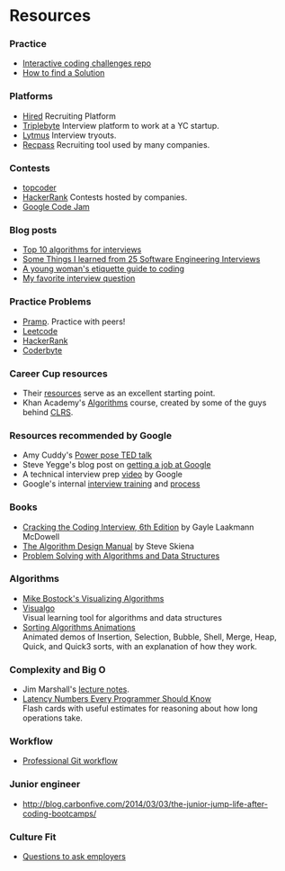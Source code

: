 # Resources

### Practice

- [Interactive coding challenges repo](https://github.com/donnemartin/interactive-coding-challenges#arrays-and-strings)
- [How to find a Solution](https://www.topcoder.com/community/data-science/data-science-tutorials/how-to-find-a-solution/)

### Platforms

- [Hired](https://hired.com/) 
  Recruiting Platform
- [Triplebyte](https://triplebyte.com/) 
  Interview platform to work at a YC startup.
- [Lytmus](https://www.lytmus.io/757#current-showcase) 
  Interview tryouts.
- [Recpass](https://recpass.com/discover) 
  Recruiting tool used by many companies.

### Contests

- [topcoder](https://www.topcoder.com/)
- [HackerRank](https://www.hackerrank.com/) 
  Contests hosted by companies.
- [Google Code Jam](https://code.google.com/codejam) 

### Blog posts

- [Top 10 algorithms for interviews](http://www.programcreek.com/2012/11/top-10-algorithms-for-coding-interview/)
- [Some Things I learned from 25 Software Engineering Interviews](http://hiimmelissa.me/?p=21)
- [A young woman's etiquette guide to coding](http://www.thecodingspace.com/blog/a-young-womans-etiquette-guide-to-coding)
- [My favorite interview question](https://www.nczonline.net/blog/2015/09/my-favorite-interview-question/)

### Practice Problems

- [Pramp](https://pramp.com/). Practice with peers!
- [Leetcode](https://leetcode.com/)
- [HackerRank](https://www.hackerrank.com/)
- [Coderbyte](http://coderbyte.com/)

### Career Cup resources

- Their [resources](http://www.crackingthecodinginterview.com/resources.html) serve as an excellent starting point.
- Khan Academy's [Algorithms](https://www.khanacademy.org/computing/computer-science/algorithms) course, created by some of the guys behind [CLRS](https://en.wikipedia.org/wiki/Introduction_to_Algorithms).

### Resources recommended by Google

- Amy Cuddy's [Power pose TED talk](https://www.youtube.com/watch?v=Ks-_Mh1QhMc)
- Steve Yegge's blog post on [getting a job at Google](http://steve-yegge.blogspot.com/2008/03/get-that-job-at-google.html)
- A technical interview prep [video](https://www.youtube.com/watch?v=oWbUtlUhwa8) by Google
- Google's internal [interview training](https://rework.withgoogle.com/guides/hiring-train-your-interviewers/steps/introduction/) and [process](https://rework.withgoogle.com/guides/hiring-use-structured-interviewing/steps/introduction/)

### Books

- [Cracking the Coding Interview, 6th Edition](http://www.amazon.com/gp/product/0984782850/ref=pd_lpo_sbs_dp_ss_1?pf_rd_p=1944687542&pf_rd_s=lpo-top-stripe-1&pf_rd_t=201&pf_rd_i=098478280X&pf_rd_m=ATVPDKIKX0DER&pf_rd_r=14F82PF6XC8QQHBMWB71) by Gayle Laakmann McDowell 
- [The Algorithm Design Manual](http://www.algorist.com/) by Steve Skiena
- [Problem Solving with Algorithms and Data Structures](http://interactivepython.org/runestone/static/pythonds/index.html)

### Algorithms

- [Mike Bostock's Visualizing Algorithms](http://bost.ocks.org/mike/algorithms/)
- [Visualgo](http://visualgo.net/)  
  Visual learning tool for algorithms and data structures
- [Sorting Algorithms Animations](http://www.sorting-algorithms.com/)  
   Animated demos of Insertion, Selection, Bubble, Shell, Merge, Heap, Quick, and Quick3 sorts, with an explanation of how they work.

### Complexity and Big O

- Jim Marshall's [lecture notes](http://science.slc.edu/~jmarshall/courses/2002/spring/cs50/BigO/).
- [Latency Numbers Every Programmer Should Know](https://quizlet.com/91957128/latency-numbers-every-programmer-should-know-flash-cards/)  
  Flash cards with useful estimates for reasoning about how long operations take. 

### Workflow

- [Professional Git workflow](http://nvie.com/posts/a-successful-git-branching-model/)

### Junior engineer

- http://blog.carbonfive.com/2014/03/03/the-junior-jump-life-after-coding-bootcamps/

### Culture Fit

- [Questions to ask employers](https://github.com/ChiperSoft/InterviewThis)

